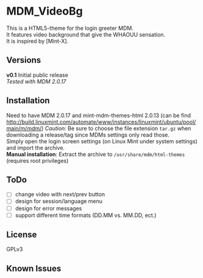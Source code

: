 # MDM_VideoBg

This is a HTML5-theme for the login greeter MDM.  
It features video background that give the WHAOUU sensation.  
It is inspired by [Mint-X].

## Versions

**v0.1** 
Initial public release  
*Tested with MDM 2.0.17*

## Installation

Need to have MDM 2.0.17 and mint-mdm-themes-html 2.0.13 (can be find http://build.linuxmint.com/automate/www/instances/linuxmint/ubuntu/pool/main/m/mdm/)
*Caution*: Be sure to choose the file extension `tar.gz`  when downloading a release/tag since MDMs settings only read those.  
Simply open the login screen settings (on Linux Mint under system settings) and import the archive.  
**Manual installation**: Extract the archive to `/usr/share/mdm/html-themes` (requires root privileges)

## ToDo

- [ ] change video with next/prev button
- [ ] design for session/language menu
- [ ] design for error messages
- [ ] support different time formats (DD.MM vs. MM.DD, ect.)

## License

GPLv3

## Known Issues
